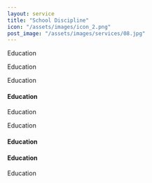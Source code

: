 ```yaml
---
layout: service
title: "School Discipline"
icon: "/assets/images/icon_2.png"
post_image: "/assets/images/services/08.jpg"
---
```


<p>Education</h4> 
<p> Education</p>
<p> Education</p>
</blockquote>
<h4>Education</h4>
<p>Education</p>

<p>Education</p>
<h4>Education</p>
<h4>Education</h4>
<p>Education</p>
